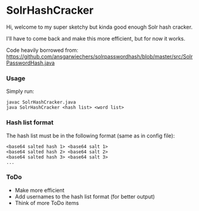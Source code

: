 # SolrHashCracker

Hi, welcome to my super sketchy but kinda good enough Solr hash cracker.

I'll have to come back and make this more efficient, but for now it works.

Code heavily borrowed from:
https://github.com/ansgarwiechers/solrpasswordhash/blob/master/src/SolrPasswordHash.java

### Usage
Simply run:
```
javac SolrHashCracker.java
java SolrHashCracker <hash list> <word list>
```

### Hash list format
The hash list must be in the following format (same as in config file):
```
<base64 salted hash 1> <base64 salt 1>
<base64 salted hash 2> <base64 salt 2>
<base64 salted hash 3> <base64 salt 3>
...
```

### ToDo
- Make more efficient
- Add usernames to the hash list format (for better output)
- Think of more ToDo items
